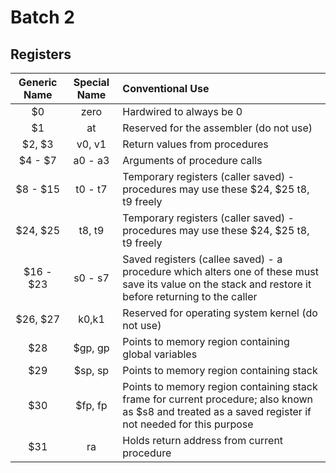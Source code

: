 Batch 2
=======

Registers
---------

|       Generic Name        |       Special Name        |       Conventional Use        |
|:-------------------------:|:-------------------------:|:-------------------------|
|$0|zero|Hardwired to always be 0|
|$1|at|Reserved for the assembler (do not use) |
|$2, $3|v0, v1|Return values from procedures|
|$4 - $7|a0 - a3|Arguments of procedure calls|
|$8 - $15|t0 - t7|Temporary registers (caller saved) - procedures may use these $24, $25 t8, t9 freely|
|$24, $25|t8, t9|Temporary registers (caller saved) - procedures may use these $24, $25 t8, t9 freely|
|$16 - $23|s0 - s7|Saved registers (callee saved) - a procedure which alters one of  these must save its value on the stack and restore it before returning to the caller|
|$26, $27|k0,k1|Reserved for operating system kernel (do not use)|
|$28|$gp, gp|Points to memory region containing global variables|
|$29|$sp, sp|Points to memory region containing stack|
|$30|$fp, fp|Points to memory region containing stack frame for current procedure; also known as $s8 and treated as a saved register if not needed for this purpose|
|$31|ra|Holds return address from current procedure|
